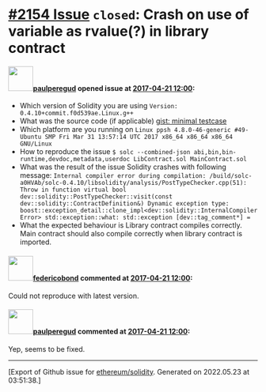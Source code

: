 # [\#2154 Issue](https://github.com/ethereum/solidity/issues/2154) `closed`: Crash on use of variable as rvalue(?) in library contract

#### <img src="https://avatars.githubusercontent.com/u/247162?u=ab456fcabb1ce29622276cfc8efc02b796b6ff2c&v=4" width="50">[paulperegud](https://github.com/paulperegud) opened issue at [2017-04-21 12:00](https://github.com/ethereum/solidity/issues/2154):

* Which version of Solidity you are using
`Version: 0.4.10+commit.f0d539ae.Linux.g++`
* What was the source code (if applicable)
[gist: minimal testcase](https://gist.github.com/paulperegud/351ac17c5d7bdde02b37828416821257)
* Which platform are you running on
`Linux ppsh 4.8.0-46-generic #49-Ubuntu SMP Fri Mar 31 13:57:14 UTC 2017 x86_64 x86_64 x86_64 GNU/Linux`
* How to reproduce the issue
`$ solc --combined-json abi,bin,bin-runtime,devdoc,metadata,userdoc LibContract.sol MainContract.sol`
* What was the result of the issue
Solidity crashes with following message:
`
Internal compiler error during compilation:
/build/solc-a0HVAb/solc-0.4.10/libsolidity/analysis/PostTypeChecker.cpp(51): Throw in function virtual bool dev::solidity::PostTypeChecker::visit(const dev::solidity::ContractDefinition&)
Dynamic exception type: boost::exception_detail::clone_impl<dev::solidity::InternalCompilerError>
std::exception::what: std::exception
[dev::tag_comment*] = 
`
* What the expected behaviour is
Library contract compiles correctly. Main contract should also compile correctly when library contract is imported.


#### <img src="https://avatars.githubusercontent.com/u/138426?u=3117125771b06e3aa8da468c8f41e4038d717974&v=4" width="50">[federicobond](https://github.com/federicobond) commented at [2017-04-21 12:00](https://github.com/ethereum/solidity/issues/2154#issuecomment-309252768):

Could not reproduce with latest version.

#### <img src="https://avatars.githubusercontent.com/u/247162?u=ab456fcabb1ce29622276cfc8efc02b796b6ff2c&v=4" width="50">[paulperegud](https://github.com/paulperegud) commented at [2017-04-21 12:00](https://github.com/ethereum/solidity/issues/2154#issuecomment-310614842):

Yep, seems to be fixed.


-------------------------------------------------------------------------------



[Export of Github issue for [ethereum/solidity](https://github.com/ethereum/solidity). Generated on 2022.05.23 at 03:51:38.]

